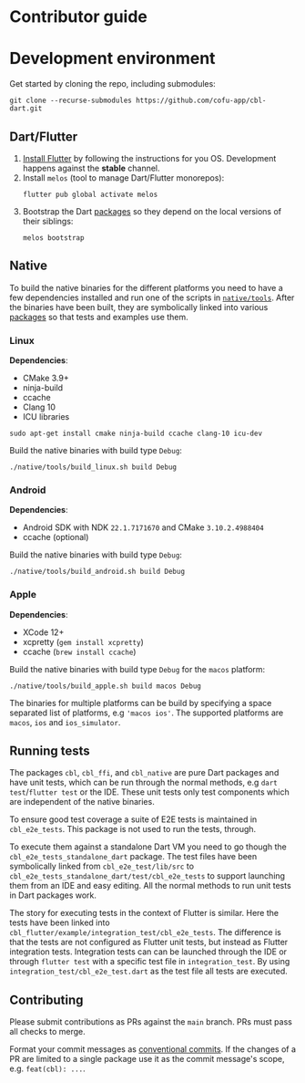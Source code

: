 # Contributor guide

# Development environment

Get started by cloning the repo, including submodules:

```shell
git clone --recurse-submodules https://github.com/cofu-app/cbl-dart.git
```

## Dart/Flutter

1. [Install Flutter] by following the instructions for you OS. Development
   happens against the **stable** channel.
2. Install `melos` (tool to manage Dart/Flutter monorepos):
   ```shell
   flutter pub global activate melos
   ```
3. Bootstrap the Dart [packages] so they depend on the local versions of their
   siblings:
   ```shell
   melos bootstrap
   ```

## Native

To build the native binaries for the different platforms you need to have a few
dependencies installed and run one of the scripts in [`native/tools`]. After the
binaries have been built, they are symbolically linked into various [packages]
so that tests and examples use them.

### Linux

**Dependencies**:

- CMake 3.9+
- ninja-build
- ccache
- Clang 10
- ICU libraries

```shell
sudo apt-get install cmake ninja-build ccache clang-10 icu-dev
```

Build the native binaries with build type `Debug`:

```shell
./native/tools/build_linux.sh build Debug
```

### Android

**Dependencies**:

- Android SDK with NDK `22.1.7171670` and CMake `3.10.2.4988404`
- ccache (optional)

Build the native binaries with build type `Debug`:

```shell
./native/tools/build_android.sh build Debug
```

### Apple

**Dependencies**:

- XCode 12+
- xcpretty (`gem install xcpretty`)
- ccache (`brew install ccache`)

Build the native binaries with build type `Debug` for the `macos` platform:

```shell
./native/tools/build_apple.sh build macos Debug
```

The binaries for multiple platforms can be build by specifying a space separated
list of platforms, e.g `'macos ios'`. The supported platforms are `macos`, `ios`
and `ios_simulator`.

## Running tests

The packages `cbl`, `cbl_ffi`, and `cbl_native` are pure Dart packages and have
unit tests, which can be run through the normal methods, e.g
`dart test`/`flutter test` or the IDE. These unit tests only test components
which are independent of the native binaries.

To ensure good test coverage a suite of E2E tests is maintained in
`cbl_e2e_tests`. This package is not used to run the tests, through.

To execute them against a standalone Dart VM you need to go though the
`cbl_e2e_tests_standalone_dart` package. The test files have been symbolically
linked from `cbl_e2e_test/lib/src` to
`cbl_e2e_tests_standalone_dart/test/cbl_e2e_tests` to support launching them
from an IDE and easy editing. All the normal methods to run unit tests in Dart
packages work.

The story for executing tests in the context of Flutter is similar. Here the
tests have been linked into
`cbl_flutter/example/integration_test/cbl_e2e_tests`. The difference is that the
tests are not configured as Flutter unit tests, but instead as Flutter
integration tests. Integration tests can can be launched through the IDE or
through `flutter test` with a specific test file in `integration_test`. By using
`integration_test/cbl_e2e_test.dart` as the test file all tests are executed.

## Contributing

Please submit contributions as PRs against the `main` branch. PRs must pass all
checks to merge.

Format your commit messages as [conventional commits]. If the changes of a PR
are limited to a single package use it as the commit message's scope, e.g.
`feat(cbl): ...`.

[install flutter]: https://flutter.dev/docs/get-started/install
[packages]: ../packages
[`native/tools`]: ../native/tools
[conventional commits]: https://www.conventionalcommits.org/en/v1.0.0/
